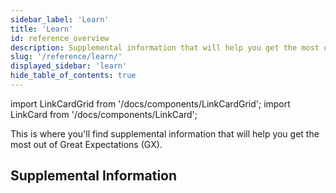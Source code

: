 ```yaml
---
sidebar_label: 'Learn'
title: 'Learn'
id: reference_overview
description: Supplemental information that will help you get the most out of Great Expectations.
slug: '/reference/learn/'
displayed_sidebar: 'learn'
hide_table_of_contents: true
---
```


import LinkCardGrid from '/docs/components/LinkCardGrid';
import LinkCard from '/docs/components/LinkCard';

<p class="DocItem__header-description">This is where you'll find supplemental information that will help you get the most out of Great Expectations (GX).</p>

## Supplemental Information

<LinkCardGrid>
  <LinkCard topIcon label="Expectation classes" description="An overview of the available Expectation classes, why they are helpful, and when they should be used" href="conceptual_guides/expectation_classes" icon="/img/overview_icon.svg" />
  <LinkCard topIcon label="MetricProviders" description="An overview of MetricProviders and how they fit in the Expectation software development kit (SDK)" href="conceptual_guides/metricproviders" icon="/img/overview_icon.svg" />
  <LinkCard topIcon label="Usage statistics" description="Learn what usage statistics are collected and how they are used" href="usage_statistics" icon="/img/statistics_icon.svg" />
  <LinkCard topIcon label="Glossary" description="An alphabetical list of GX terms and words with definitions" href="glossary" icon="/img/glossary_icon.svg" />
</LinkCardGrid>



